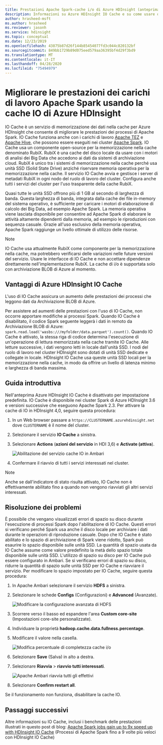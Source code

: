 ```yaml
---
title: Prestazioni Apache Spark-cache i/o di Azure HDInsight (anteprima)
description: Informazioni su Azure HDInsight IO Cache e su come usare questa funzionalità per migliorare le prestazioni di Apache Spark.
author: hrasheed-msft
ms.author: hrasheed
ms.reviewer: jasonh
ms.service: hdinsight
ms.topic: conceptual
ms.date: 12/23/2019
ms.openlocfilehash: 43875b87d26f144b85454077fd3c044c820132bf
ms.sourcegitcommit: 849bb1729b89d075eed579aa36395bf4d29f3bd9
ms.translationtype: MT
ms.contentlocale: it-IT
ms.lasthandoff: 04/28/2020
ms.locfileid: "75494979"
---
```

# <a name="improve-performance-of-apache-spark-workloads-using-azure-hdinsight-io-cache"></a>Migliorare le prestazioni dei carichi di lavoro Apache Spark usando la cache IO di Azure HDInsight

IO Cache è un servizio di memorizzazione dei dati nella cache per Azure HDInsight che consente di migliorare le prestazioni dei processi di Apache Spark. IO Cache funziona anche con i carichi di lavoro [Apache TEZ](https://tez.apache.org/) e [Apache Hive](https://hive.apache.org/), che possono essere eseguiti nei cluster [Apache Spark](https://spark.apache.org/). IO Cache usa un componente open-source per la memorizzazione nella cache denominato RubiX. RubiX è una cache del disco locale da usare con i motori di analisi dei Big Data che accedono ai dati da sistemi di archiviazione cloud. RubiX è unico tra i sistemi di memorizzazione nella cache perché usa unità SSD (Solid State Drive) anziché riservare memoria operativa per la memorizzazione nella cache. Il servizio IO Cache avvia e gestisce i server di metadati RubiX in ogni nodo del ruolo di lavoro del cluster. Configura anche tutti i servizi del cluster per l'uso trasparente della cache RubiX.

Quasi tutte le unità SSD offrono più di 1 GB al secondo di larghezza di banda. Questa larghezza di banda, integrata dalla cache dei file in-memory del sistema operativo, è sufficiente per caricare i motori di elaborazione di calcolo dei Big Data, ad esempio Apache Spark. La memoria operativa viene lasciata disponibile per consentire ad Apache Spark di elaborare le attività altamente dipendenti dalla memoria, ad esempio le riproduzioni con sequenza casuale. Grazie all'uso esclusivo della memoria operativa, Apache Spark raggiunge un livello ottimale di utilizzo delle risorse.  

> [!Note]  
> IO Cache usa attualmente RubiX come componente per la memorizzazione nella cache, ma potrebbero verificarsi delle variazioni nelle future versioni del servizio. Usare le interfacce di IO Cache e non accettare dipendenze direttamente nell'implementazione RubiX.
>La cache di i/o è supportata solo con archiviazione BLOB di Azure al momento.

## <a name="benefits-of-azure-hdinsight-io-cache"></a>Vantaggi di Azure HDInsight IO Cache

L'uso di IO Cache assicura un aumento delle prestazioni dei processi che leggono dati da Archiviazione BLOB di Azure.

Per assistere ad aumenti delle prestazioni con l'uso di IO Cache, non occorre apportare modifiche ai processi Spark. Quando IO Cache è disabilitato, il codice Spark seguente leggerà i dati in remoto da Archiviazione BLOB di Azure: `spark.read.load('wasbs:///myfolder/data.parquet').count()`. Quando IO Cache è attivato, la stessa riga di codice determina l'esecuzione di un'operazione di lettura memorizzata nella cache tramite IO Cache. Alle letture successive, i dati vengono letti in locale dall'unità SSD. I nodi del ruolo di lavoro nel cluster HDInsight sono dotati di unità SSD dedicate e collegate in locale. HDInsight IO Cache usa queste unità SSD locali per la memorizzazione nella cache, in modo da offrire un livello di latenza minimo e larghezza di banda massima.

## <a name="getting-started"></a>Guida introduttiva

Nell'anteprima Azure HDInsight IO Cache è disattivato per impostazione predefinita. IO Cache è disponibile nei cluster Spark di Azure HDInsight 3.6 e versioni successive che eseguono Apache Spark 2.3.  Per attivare la cache di IO in HDInsight 4,0, seguire questa procedura:

1. In un Web browser passare a `https://CLUSTERNAME.azurehdinsight.net` dove `CLUSTERNAME` è il nome del cluster.

1. Selezionare il servizio **IO Cache** a sinistra.

1. Selezionare **Actions** (**azioni del servizio** in HDI 3,6) e **Activate (attiva**).

    ![Abilitazione del servizio cache IO in Ambari](./media/apache-spark-improve-performance-iocache/ambariui-enable-iocache.png "Abilitazione del servizio cache IO in Ambari")

1. Confermare il riavvio di tutti i servizi interessati nel cluster.

> [!NOTE]  
> Anche se dall'indicatore di stato risulta attivato, IO Cache non è effettivamente abilitato fino a quando non vengono riavviati gli altri servizi interessati.

## <a name="troubleshooting"></a>Risoluzione dei problemi
  
È possibile che vengano visualizzati errori di spazio su disco durante l'esecuzione di processi Spark dopo l'abilitazione di IO Cache. Questi errori si verificano perché Spark usa anche il disco locale per archiviare i dati durante le operazioni di riproduzione casuale. Dopo che IO Cache è stato abilitato e lo spazio di archiviazione di Spark viene ridotto, Spark può esaurire lo spazio disponibile sulle unità SSD. La quantità di spazio usata da IO Cache assume come valore predefinito la metà dello spazio totale disponibile sulle unità SSD. L'utilizzo di spazio su disco per IO Cache può essere configurato in Ambari. Se si verificano errori di spazio su disco, ridurre la quantità di spazio sulle unità SSD per IO Cache e riavviare il servizio. Per modificare lo spazio impostato per IO Cache, seguire questa procedura:

1. In Apache Ambari selezionare il servizio **HDFS** a sinistra.

1. Selezionare le schede **Configs** (Configurazioni) e **Advanced** (Avanzate).

    ![Modificare la configurazione avanzata di HDFS](./media/apache-spark-improve-performance-iocache/ambariui-hdfs-service-configs-advanced.png "Modificare la configurazione avanzata di HDFS")

1. Scorrere verso il basso ed espandere l'area **Custom core-site** (Impostazioni core-site personalizzate).

1. Individuare la proprietà **hadoop.cache.data.fullness.percentage**.

1. Modificare il valore nella casella.

    ![Modifica percentuale di completezza cache i/o](./media/apache-spark-improve-performance-iocache/ambariui-cache-data-fullness-percentage-property.png "Modifica percentuale di completezza cache i/o")

1. Selezionare **Save** (Salva) in alto a destra.

1. Selezionare **Riavvia** > **riavvio tutti interessati**.

    ![Apache Ambari riavvia tutti gli effettivi](./media/apache-spark-improve-performance-iocache/ambariui-restart-all-affected.png "Riavvia tutti gli interessati")

1. Selezionare **Confirm restart all**.

Se il funzionamento non funziona, disabilitare la cache IO.

## <a name="next-steps"></a>Passaggi successivi

Altre informazioni su IO Cache, inclusi i benchmark delle prestazioni illustrati in questo post di blog: [Apache Spark jobs gain up to 9x speed up with HDInsight IO Cache](https://azure.microsoft.com/blog/apache-spark-speedup-with-hdinsight-io-cache/) (Processi di Apache Spark fino a 9 volte più veloci con HDInsight IO Cache)
